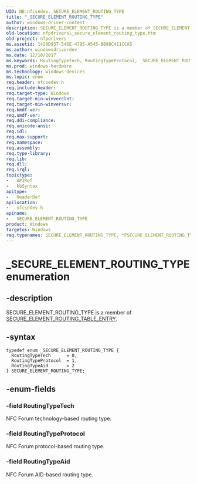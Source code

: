 ```yaml
---
UID: NE:nfcsedev._SECURE_ELEMENT_ROUTING_TYPE
title: "_SECURE_ELEMENT_ROUTING_TYPE"
author: windows-driver-content
description: SECURE_ELEMENT_ROUTING_TYPE is a member of SECURE_ELEMENT_ROUTING_TABLE_ENTRY.
old-location: nfpdrivers\_secure_element_routing_type.htm
old-project: nfpdrivers
ms.assetid: 1420D957-546E-4795-A545-B098C411CCA5
ms.author: windowsdriverdev
ms.date: 12/18/2017
ms.keywords: RoutingTypeTech, RoutingTypeProtocol, _SECURE_ELEMENT_ROUTING_TYPE enumeration [Near-Field Proximity Drivers], *PSECURE_ELEMENT_ROUTING_TYPE, SECURE_ELEMENT_ROUTING_TYPE, _SECURE_ELEMENT_ROUTING_TYPE, nfcsedev/_SECURE_ELEMENT_ROUTING_TYPE, nfpdrivers._secure_element_routing_type, nfcsedev/RoutingTypeTech, RoutingTypeAid, nfcsedev/RoutingTypeProtocol, nfcsedev/RoutingTypeAid
ms.prod: windows-hardware
ms.technology: windows-devices
ms.topic: enum
req.header: nfcsedev.h
req.include-header: 
req.target-type: Windows
req.target-min-winverclnt: 
req.target-min-winversvr: 
req.kmdf-ver: 
req.umdf-ver: 
req.ddi-compliance: 
req.unicode-ansi: 
req.idl: 
req.max-support: 
req.namespace: 
req.assembly: 
req.type-library: 
req.lib: 
req.dll: 
req.irql: 
topictype:
-	APIRef
-	kbSyntax
apitype:
-	HeaderDef
apilocation:
-	nfcsedev.h
apiname:
-	SECURE_ELEMENT_ROUTING_TYPE
product: Windows
targetos: Windows
req.typenames: SECURE_ELEMENT_ROUTING_TYPE, *PSECURE_ELEMENT_ROUTING_TYPE
---
```


# _SECURE_ELEMENT_ROUTING_TYPE enumeration


## -description


SECURE_ELEMENT_ROUTING_TYPE
is a member of <a href="..\nfcsedev\ns-nfcsedev-_secure_element_routing_table_entry.md">SECURE_ELEMENT_ROUTING_TABLE_ENTRY</a>.


## -syntax


````
typedef enum _SECURE_ELEMENT_ROUTING_TYPE { 
  RoutingTypeTech      = 0,
  RoutingTypeProtocol  = 1,
  RoutingTypeAid       = 2
} SECURE_ELEMENT_ROUTING_TYPE;
````


## -enum-fields




### -field RoutingTypeTech

NFC Forum technology-based routing type.



### -field RoutingTypeProtocol

NFC Forum protocol-based routing type.



### -field RoutingTypeAid

NFC Forum AID-based routing type.


